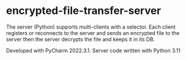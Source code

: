 # encrypted-file-transfer-server

The server (Python) supports multi-clients with a selector. Each client registers or reconnects to the server and sends an encrypted file to the server then the server decrypts the file and keeps it in its DB.

Developed with PyCharm 2022.3.1.
Server code written with Python 3.11
